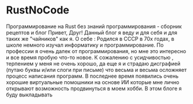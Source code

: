 # RustNoCode
Программирование на Rust без знаний программирования - сборник рецептов и блог
Привет, Друг!
Данный блог я  веду и для себя и для таких же "чайников" как я.
О себе : Родился в СССР в 70х годах, в школе немного изучал информатику и программирование.
По профессии я очень далек от программирования, но мне это интересно и все время пробую что-то новое.
К сожалению с усидчивостью , терпением у меня не очень хорошо, да еще я и страдаю дисграфией (путаю буквы и/или слоги при письме) что весьма и весьма осложняет процесс написания программ.
В последнее время появились очень хорошие виртуальные помошники на основе ИИ которые мне лично открывают возможность продвинуться в моем хобби.
В этом блоге я буду выкладывать  
